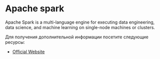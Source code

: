 # Apache spark

Apache Spark is a multi-language engine for executing data engineering, data science, and machine learning on single-node machines or clusters.

Для получения дополнительной информации посетите следующие ресурсы:

- [Official Website](https://spark.apache.org/)

